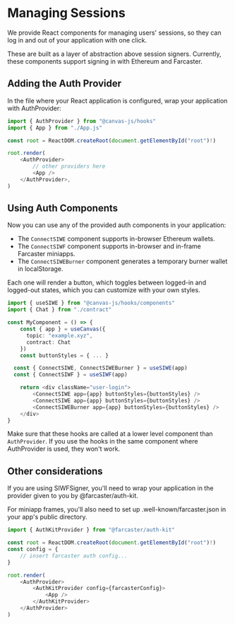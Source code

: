 # Managing Sessions

We provide React components for managing users' sessions, so they
can log in and out of your application with one click.

These are built as a layer of abstraction above session signers.
Currently, these components support signing in with Ethereum and Farcaster.

## Adding the Auth Provider

In the file where your React application is configured, wrap your
application with AuthProvider:

```ts
import { AuthProvider } from "@canvas-js/hooks"
import { App } from "./App.js"

const root = ReactDOM.createRoot(document.getElementById("root")!)

root.render(
	<AuthProvider>
		// other providers here
		<App />
	</AuthProvider>,
)
```

## Using Auth Components

Now you can use any of the provided auth components in your application:

- The `ConnectSIWE` component supports in-browser Ethereum wallets.
- The `ConnectSIWF` component supports in-browser and in-frame Farcaster miniapps.
- The `ConnectSIWEBurner` component generates a temporary burner wallet in localStorage.

Each one will render a button, which toggles between logged-in and
logged-out states, which you can customize with your own styles.

```ts
import { useSIWE } from "@canvas-js/hooks/components"
import { Chat } from "./contract"

const MyComponent = () => {
	const { app } = useCanvas({
	  topic: "example.xyz",
	  contract: Chat
	})
	const buttonStyles = { ... }

  const { ConnectSIWE, ConnectSIWEBurner } = useSIWE(app)
  const { ConnectSIWF } = useSIWF(app)

	return <div className="user-login">
		<ConnectSIWE app={app} buttonStyles={buttonStyles} />
		<ConnectSIWE app={app} buttonStyles={buttonStyles} />
		<ConnectSIWEBurner app={app} buttonStyles={buttonStyles} />
	</div>
}
```

Make sure that these hooks are called at a lower level component than
`AuthProvider`. If you use the hooks in the same component where
AuthProvider is used, they won't work.

## Other considerations

If you are using SIWFSigner, you'll need to wrap your application in
the provider given to you by @farcaster/auth-kit.

For miniapp frames, you'll also need to set up
.well-known/farcaster.json in your app's public directory.

```ts
import { AuthKitProvider } from "@farcaster/auth-kit"

const root = ReactDOM.createRoot(document.getElementById("root")!)
const config = {
	// insert farcaster auth config...
}

root.render(
	<AuthProvider>
		<AuthKitProvider config={farcasterConfig}>
			<App />
		</AuthKitProvider>
	</AuthProvider>
)
```